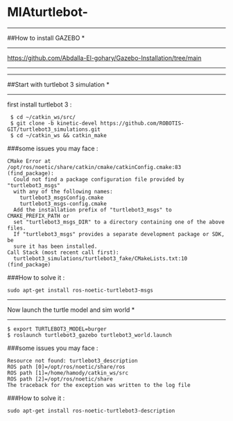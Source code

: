# MIAturtlebot-
***********************
##How to install GAZEBO *
***********************
https://github.com/Abdalla-El-gohary/Gazebo-Installation/tree/main

__________________________________________________________________________________________

***********************************
##Start with turtlebot 3 simulation *
***********************************
first install turtlebot 3 :
```
 $ cd ~/catkin_ws/src/
 $ git clone -b kinetic-devel https://github.com/ROBOTIS-GIT/turtlebot3_simulations.git
 $ cd ~/catkin_ws && catkin_make
```
###some issues you may face :
```
CMake Error at /opt/ros/noetic/share/catkin/cmake/catkinConfig.cmake:83 (find_package):
  Could not find a package configuration file provided by "turtlebot3_msgs"
  with any of the following names:
    turtlebot3_msgsConfig.cmake
    turtlebot3_msgs-config.cmake
  Add the installation prefix of "turtlebot3_msgs" to CMAKE_PREFIX_PATH or
  set "turtlebot3_msgs_DIR" to a directory containing one of the above files.
  If "turtlebot3_msgs" provides a separate development package or SDK, be
  sure it has been installed.
Call Stack (most recent call first):
  turtlebot3_simulations/turtlebot3_fake/CMakeLists.txt:10 (find_package)
```
###How to solve it : 
```
sudo apt-get install ros-noetic-turtlebot3-msgs
```

*******************************************
Now launch the turtle model and sim world *
*******************************************
```
$ export TURTLEBOT3_MODEL=burger
$ roslaunch turtlebot3_gazebo turtlebot3_world.launch
```

###some issues you may face :

```
Resource not found: turtlebot3_description
ROS path [0]=/opt/ros/noetic/share/ros
ROS path [1]=/home/hamody/catkin_ws/src
ROS path [2]=/opt/ros/noetic/share
The traceback for the exception was written to the log file
```

###How to solve it : 
```
sudo apt-get install ros-noetic-turtlebot3-description
```

